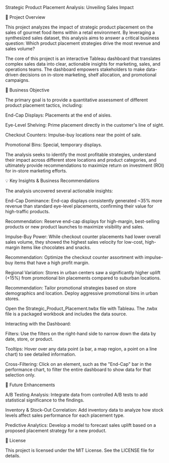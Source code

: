 Strategic Product Placement Analysis: Unveiling Sales Impact

📌 Project Overview

This project analyzes the impact of strategic product placement on the sales of gourmet food items within a retail environment. By leveraging a synthesized sales dataset, this analysis aims to answer a critical business question: Which product placement strategies drive the most revenue and sales volume?

The core of this project is an interactive Tableau dashboard that translates complex sales data into clear, actionable insights for marketing, sales, and operations teams. The dashboard empowers stakeholders to make data-driven decisions on in-store marketing, shelf allocation, and promotional campaigns.

🎯 Business Objective

The primary goal is to provide a quantitative assessment of different product placement tactics, including:

End-Cap Displays: Placements at the end of aisles.

Eye-Level Shelving: Prime placement directly in the customer's line of sight.

Checkout Counters: Impulse-buy locations near the point of sale.

Promotional Bins: Special, temporary displays.

The analysis seeks to identify the most profitable strategies, understand their impact across different store locations and product categories, and ultimately provide recommendations to maximize return on investment (ROI) for in-store marketing efforts.



💡 Key Insights & Business Recommendations

The analysis uncovered several actionable insights:

End-Cap Dominance: End-cap displays consistently generated ~35% more revenue than standard eye-level placements, confirming their value for high-traffic products.

Recommendation: Reserve end-cap displays for high-margin, best-selling products or new product launches to maximize visibility and sales.

Impulse-Buy Power: While checkout counter placements had lower overall sales volume, they showed the highest sales velocity for low-cost, high-margin items like chocolates and snacks.

Recommendation: Optimize the checkout counter assortment with impulse-buy items that have a high profit margin.

Regional Variation: Stores in urban centers saw a significantly higher uplift (+15%) from promotional bin placements compared to suburban locations.

Recommendation: Tailor promotional strategies based on store demographics and location. Deploy aggressive promotional bins in urban stores.

Open the Strategic_Product_Placement.twbx file with Tableau. The .twbx file is a packaged workbook and includes the data source.

Interacting with the Dashboard:

Filters: Use the filters on the right-hand side to narrow down the data by date, store, or product.

Tooltips: Hover over any data point (a bar, a map region, a point on a line chart) to see detailed information.

Cross-Filtering: Click on an element, such as the "End-Cap" bar in the performance chart, to filter the entire dashboard to show data for that selection only.

🔮 Future Enhancements

A/B Testing Analysis: Integrate data from controlled A/B tests to add statistical significance to the findings.

Inventory & Stock-Out Correlation: Add inventory data to analyze how stock levels affect sales performance for each placement type.

Predictive Analytics: Develop a model to forecast sales uplift based on a proposed placement strategy for a new product.


📄 License

This project is licensed under the MIT License. See the LICENSE file for details.
